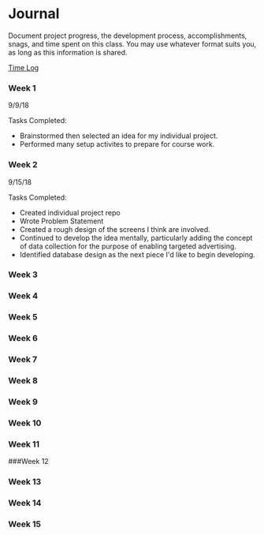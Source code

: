 # Journal

Document project progress, the development process, accomplishments, snags, and time spent on this class. You may use whatever format suits you, as long as this information is shared. 

[Time Log](TimeLog.md)

### Week 1

9/9/18

Tasks Completed:
 * Brainstormed then selected an idea for my individual project.
 * Performed many setup activites to prepare for course work.

### Week 2

9/15/18

Tasks Completed:
 * Created individual project repo
 * Wrote Problem Statement
 * Created a rough design of the screens I think are involved.
 * Continued to develop the idea mentally, particularly adding the concept of data collection for the purpose of enabling targeted advertising.
 * Identified database design as the next piece I'd like to begin developing.
  
### Week 3

### Week 4

### Week 5

### Week 6

### Week 7
  
### Week 8

### Week 9

### Week 10

### Week 11

###Week 12

### Week 13

### Week 14

### Week 15

